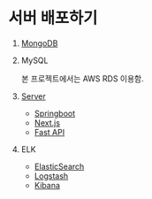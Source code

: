 # 서버 배포하기

1. [MongoDB](./2-1-mongo.md)

2. MySQL

    본 프로젝트에서는 AWS RDS 이용함.

3. [Server](./2-3-server.md)

   - [Springboot](./2-3-1-springboot.md)
   - [Next.js](./2-3-2-nextjs.md)
   - [Fast API](./2-3-3-fastapi.md)

4. ELK

   - [ElasticSearch](./2-4-1-elasticsearch.md)
   - [Logstash](./2-4-2-logstash.md)
   - [Kibana](./2-4-3-kibana.md)